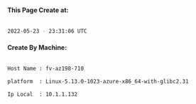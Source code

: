 
   
#### This Page Create at:

```bash

2022-05-23 - 23:31:06 UTC

```

#### Create By Machine:

```bash

Host Name : fv-az198-710

platform  : Linux-5.13.0-1023-azure-x86_64-with-glibc2.31

Ip Local  : 10.1.1.132

```

